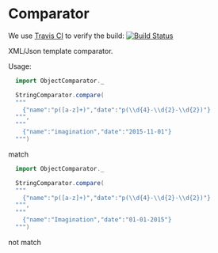 # Comparator

We use [Travis CI](http://travis-ci.org/) to verify the build:
[![Build Status](https://travis-ci.org/ximagination80/Comparator.png)](https://travis-ci.org/ximagination80/Comparator)

XML/Json template comparator.

Usage:

```scala
  import ObjectComparator._

  StringComparator.compare(
  """
    {"name":"p([a-z]+)","date":"p(\\d{4}-\\d{2}-\\d{2})"}
  """,
  """
    {"name":"imagination","date":"2015-11-01"}
  """)
```
  match


```scala
  import ObjectComparator._

  StringComparator.compare(
  """
    {"name":"p([a-z]+)","date":"p(\\d{4}-\\d{2}-\\d{2})"}
  """,
  """
    {"name":"Imagination","date":"01-01-2015"}
  """)
```
  not match





